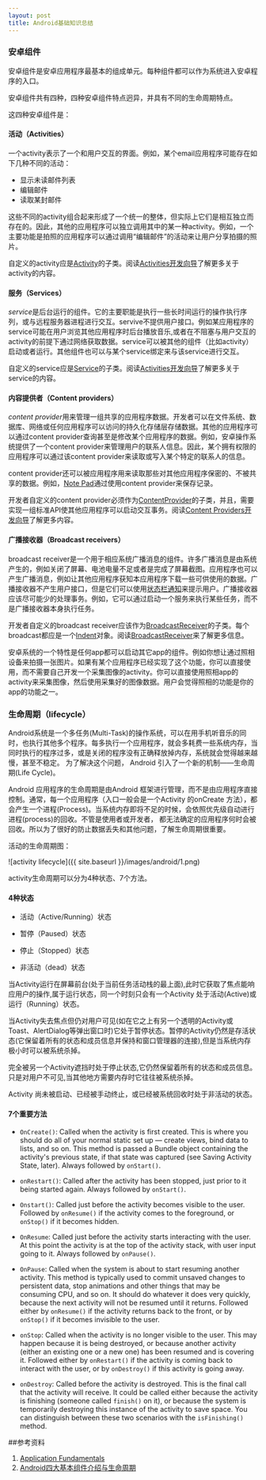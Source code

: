 ```yaml
---
layout: post
title: Android基础知识总结
---
```


### 安卓组件

安卓组件是安卓应用程序最基本的组成单元。每种组件都可以作为系统进入安卓程序的入口。

安卓组件共有四种，四种安卓组件特点迥异，并具有不同的生命周期特点。

这四种安卓组件是：

#### 活动（Activities）

一个activity表示了一个和用户交互的界面。例如，某个email应用程序可能存在如下几种不同的活动：

- 显示未读邮件列表
- 编辑邮件
- 读取某封邮件

这些不同的activity组合起来形成了一个统一的整体，但实际上它们是相互独立而存在的。因此，其他的应用程序可以独立调用其中的某一种activity。例如，一个主要功能是拍照的应用程序可以通过调用“编辑邮件”的活动来让用户分享拍摄的照片。

<!--more-->

自定义的activity应是[Activity](http://developer.android.com/reference/android/app/Activity.html)的子类。阅读[Activities开发向导](http://developer.android.com/guide/components/activities.html)了解更多关于activity的内容。

#### 服务（Services）

*service*是后台运行的组件。它的主要职能是执行一些长时间运行的操作执行序列，或与远程服务器进程进行交互。servive不提供用户接口。例如某应用程序的service可能在用户浏览其他应用程序时后台播放音乐,或者在不阻塞与用户交互的activity的前提下通过网络获取数据。service可以被其他的组件（比如activity）启动或者运行。其他组件也可以与某个service绑定来与该service进行交互。

自定义的service应是[Service](http://developer.android.com/reference/android/app/Service.html)的子类。阅读[Activities开发向导](http://developer.android.com/guide/components/services.html)了解更多关于service的内容。

#### 内容提供者（Content providers）

*content provider*用来管理一组共享的应用程序数据。开发者可以在文件系统、数据库、网络或任何应用程序可以访问的持久化存储层存储数据。其他的应用程序可以通过content provider查询甚至是修改某个应用程序的数据。例如，安卓操作系统提供了一个content provider来管理用户的联系人信息。因此，某个拥有权限的应用程序可以通过该content provider来读取或写入某个特定的联系人的信息。

content provider还可以被应用程序用来读取那些对其他应用程序保密的、不被共享的数据。例如，[Note Pad](http://developer.android.com/samples/index.html)通过使用content provider来保存记录。

开发者自定义的content provider必须作为[ContentProvider](http://developer.android.com/reference/android/content/ContentProvider.html)的子类，并且，需要实现一组标准API使其他应用程序可以启动交互事务。阅读[Content Providers开发向导](http://developer.android.com/guide/topics/providers/content-providers.html)了解更多内容。

#### 广播接收器（Broadcast receivers）

broadcast receiver是一个用于相应系统广播消息的组件。许多广播消息是由系统产生的，例如关闭了屏幕、电池电量不足或者是完成了屏幕截图。应用程序也可以产生广播消息，例如让其他应用程序获知本应用程序下载一些可供使用的数据。广播接收器不产生用户接口，但是它们可以使用[状态栏通知](http://developer.android.com/guide/topics/ui/notifiers/notifications.html)来提示用户。广播接收器应该尽可能少的处理事务。例如，它可以通过启动一个服务来执行某些任务，而不是广播接收器本身执行任务。

开发者自定义的broadcast receiver应该作为[BroadcastReceiver](http://developer.android.com/reference/android/content/BroadcastReceiver.html)的子类。每个broadcast都应是一个[Indent](http://developer.android.com/reference/android/content/Intent.html)对象。阅读[BroadcastReceiver](http://developer.android.com/reference/android/content/BroadcastReceiver.html)来了解更多信息。

安卓系统的一个特性是任何app都可以启动其它app的组件。例如你想让通过照相设备来拍摄一张图片。如果有某个应用程序已经实现了这个功能，你可以直接使用，而不需要自己开发一个采集图像的activity。你可以直接使用照相app的activity来采集图像，然后使用采集好的图像数据。用户会觉得照相的功能是你的app的功能之一。

### 生命周期（lifecycle）

Android系统是一个多任务(Multi-Task)的操作系统，可以在用手机听音乐的同时，也执行其他多个程序。每多执行一个应用程序，就会多耗费一些系统内存，当同时执行的程序过多，或是关闭的程序没有正确释放掉内存，系统就会觉得越来越慢，甚至不稳定。 为了解决这个问题， Android 引入了一个新的机制——生命周期(Life Cycle)。

Android 应用程序的生命周期是由Android 框架进行管理，而不是由应用程序直接控制。通常，每一个应用程序（入口一般会是一个Activity 的onCreate 方法），都会产生一个进程(Process)。当系统内存即将不足的时候，会依照优先级自动进行进程(process)的回收。不管是使用者或开发者， 都无法确定的应用程序何时会被回收。所以为了很好的防止数据丢失和其他问题，了解生命周期很重要。

活动的生命周期图：

![activity lifecycle]({{ site.baseurl }}/images/android/1.png)

activity生命周期可以分为4种状态、7个方法。

#### 4种状态

- 活动（Active/Running）状态

- 暂停（Paused）状态

- 停止（Stopped）状态

- 非活动（dead）状态

当Activity运行在屏幕前台(处于当前任务活动栈的最上面),此时它获取了焦点能响应用户的操作,属于运行状态，同一个时刻只会有一个Activity 处于活动(Active)或运行（Running）状态。

当Activity失去焦点但仍对用户可见(如在它之上有另一个透明的Activity或Toast、AlertDialog等弹出窗口时)它处于暂停状态。暂停的Activity仍然是存活状态(它保留着所有的状态和成员信息并保持和窗口管理器的连接),但是当系统内存极小时可以被系统杀掉。

完全被另一个Activity遮挡时处于停止状态,它仍然保留着所有的状态和成员信息。只是对用户不可见,当其他地方需要内存时它往往被系统杀掉。

Activity 尚未被启动、已经被手动终止，或已经被系统回收时处于非活动的状态。

#### 7个重要方法

- `OnCreate()`: Called when the activity is first created. This is where you should do all of your normal static set up — create views, bind data to lists, and so on. This method is passed a Bundle object containing the activity's previous state, if that state was captured (see Saving Activity State, later).
Always followed by `onStart()`.

- `onRestart()`: Called after the activity has been stopped, just prior to it being started again.
Always followed by `onStart()`.

- `Onstart()`: Called just before the activity becomes visible to the user.  Followed by `onResume()` if the activity comes to the foreground, or `onStop()` if it becomes hidden.

- `OnResume`: Called just before the activity starts interacting with the user. At this point the activity is at the top of the activity stack, with user input going to it.
Always followed by `onPause()`.

- `OnPause`: Called when the system is about to start resuming another activity. This method is typically used to commit unsaved changes to persistent data, stop animations and other things that may be consuming CPU, and so on. It should do whatever it does very quickly, because the next activity will not be resumed until it returns.
Followed either by `onResume()` if the activity returns back to the front, or by `onStop()` if it becomes invisible to the user.

- `onStop`: Called when the activity is no longer visible to the user. This may happen because it is being destroyed, or because another activity (either an existing one or a new one) has been resumed and is covering it. Followed either by `onRestart()` if the activity is coming back to interact with the user, or by `onDestroy()` if this activity is going away.

- `onDestroy`: Called before the activity is destroyed. This is the final call that the activity will receive. It could be called either because the activity is finishing (someone called `finish()` on it), or because the system is temporarily destroying this instance of the activity to save space. You can distinguish between these two scenarios with the `isFinishing()` method.


##参考资料

1. [Application Fundamentals](http://developer.android.com/guide/components/fundamentals.html)
2. [Android四大基本组件介绍与生命周期](http://www.cnblogs.com/bravestarrhu/archive/2012/05/02/2479461.html)
